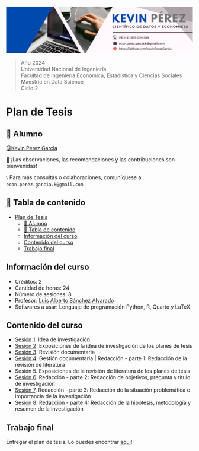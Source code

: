 ![logo](https://github.com/kevinPerezGarcia/kevinPerezGarcia/blob/main/logo.png)

> Año 2024 <br>
Universidad Nacional de Ingeniería <br>
Facultad de Ingeniería Económica, Estadística y Ciencias Sociales <br>
Maestría en Data Science <br>
Ciclo 2

# Plan de Tesis

## 👥 Alumno

[@Kevin Perez Garcia](https://www.linkedin.com/in/kevinperezgarcia)

🤝 ¡Las observaciones, las recomendaciones y las contribuciones son bienvenidas!

📞 Para más consultas o colaboraciones, comuníquese a `econ.perez.garcia.k@gmail.com`.

## 📌 Tabla de contenido
- [Plan de Tesis](#plan-de-tesis)
  - [👥 Alumno](#-alumno)
  - [📌 Tabla de contenido](#-tabla-de-contenido)
  - [Información del curso](#información-del-curso)
  - [Contenido del curso](#contenido-del-curso)
  - [Trabajo final](#trabajo-final)

## Información del curso

* Créditos: 2
* Cantidad de horas: 24
* Número de sesiones: 8
* Profesor: [Luis Alberto Sánchez Alvarado](https://www.linkedin.com/in/luis-alberto-s%C3%A1nchez-alvarado-573743171/)
* Softwares a usar: Lenguaje de programación Python, R, Quarto y LaTeX

## Contenido del curso

* [Sesión 1](/sesion1.pdf). Idea de investigación
* [Sesión 2](/sesion2.pdf). Exposiciones de la idea de investigación de los planes de tesis
* [Sesión 3](/sesion3.pdf). Revisión documentaria
* [Sesión 4](/sesion4.pdf). Gestión documentaria | Redacción - parte 1: Redacción de la revisión de literatura
* Sesión 5. Exposiciones de la revisión de literatura de los planes de tesis
* [Sesión 6](/sesion6.pdf). Redacción - parte 2: Redacción de objetivos, pregunta y título de investigación
* [Sesión 7](/sesion7.pdf). Redacción - parte 3: Redacción de la situación problemática e importancia de la investigación
* [Sesión 8](/sesion8.pdf). Redacción - parte 4: Redacción de la hipótesis, metodología y resumen de la investigación

## Trabajo final

Entregar el plan de tesis. Lo puedes encontrar [aquí](https://kevinperezgarcia.quarto.pub/data-science-portfolio/planTesis/planTesis.html)!